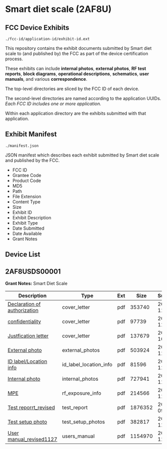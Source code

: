 # Smart diet scale (2AF8U)
## FCC Device Exhibits

```
./fcc-id/application-id/exhibit-id.ext
```

This repository contains the exhibit documents submitted by Smart diet scale to (and published by) the FCC as part of the device certification process.

These exhibits can include **internal photos**, **external photos**, **RF test reports**, **block diagrams**, **operational descriptions**, **schematics**, **user manuals**, and various **correspondence**.

The top-level directories are sliced by the FCC ID of each device.

The second-level directories are named according to the application UUIDs. *Each FCC ID includes one or more application.*

Within each application directory are the exhibits submitted with that application. 

## Exhibit Manifest

```
./manifest.json
```

JSON manifest which describes each exhibit submitted by Smart diet scale and published by the FCC.

- FCC ID
- Grantee Code
- Product Code
- MD5
- Path
- File Extension
- Content Type
- Size
- Exhibit ID
- Exhibit Description
- Exhibit Type
- Date Submitted
- Date Available
- Grant Notes

## Device List
## 2AF8USDS00001
**Grant Notes:** Smart Diet Scale

| Description | Type | Ext | Size | Submitted | Available |
| ----------- | ---- | --- | ---- | --------- | --------- |
| [Declaration of authorization](2AF8USDS00001/1d460952c7384b806405adae7436383e/2820341.pdf) | cover_letter | pdf | 353740 | 2015-11-24 | 2015-11-30 |
| [confidentiality](2AF8USDS00001/1d460952c7384b806405adae7436383e/2820342.pdf) | cover_letter | pdf | 97739 | 2015-11-24 | 2015-11-30 |
| [Justfication letter](2AF8USDS00001/1d460952c7384b806405adae7436383e/4468641.pdf) | cover_letter | pdf | 137679 | 2019-10-02 | 2015-11-30 |
| [External photo](2AF8USDS00001/1d460952c7384b806405adae7436383e/2820336.pdf) | external_photos | pdf | 503924 | 2015-11-24 | 2016-05-23 |
| [ID label/Location info](2AF8USDS00001/1d460952c7384b806405adae7436383e/2820334.pdf) | id_label_location_info | pdf | 81596 | 2015-11-24 | 2015-11-30 |
| [Internal photo](2AF8USDS00001/1d460952c7384b806405adae7436383e/2820335.pdf) | internal_photos | pdf | 727941 | 2015-11-24 | 2016-05-23 |
| [MPE](2AF8USDS00001/1d460952c7384b806405adae7436383e/2820340.pdf) | rf_exposure_info | pdf | 214566 | 2015-11-24 | 2015-11-30 |
| [Test reporrt_revised](2AF8USDS00001/1d460952c7384b806405adae7436383e/4452172.pdf) | test_report | pdf | 1876352 | 2019-09-20 | 2015-11-30 |
| [Test setup photo](2AF8USDS00001/1d460952c7384b806405adae7436383e/2820337.pdf) | test_setup_photos | pdf | 382817 | 2015-11-24 | 2016-05-23 |
| [User manual_revised1127](2AF8USDS00001/1d460952c7384b806405adae7436383e/2824278.pdf) | users_manual | pdf | 1154970 | 2015-11-27 | 2016-05-23 |
